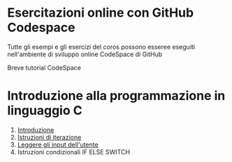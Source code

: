 # Esercitazioni online con GitHub Codespace
Tutte gli esempi e gli esercizi del coros possono esseree eseguiti nell'ambiente di sviluppo online CodeSpace di GitHub

Breve tutorial CodeSpace


# Introduzione alla programmazione in linguaggio C

1. [Introduzione](docs/00_intruduzione_linguaggio_C.md)
2. [Istruzioni di iterazione](docs/10_iterazione_in_C.md)
3. [Leggere gli input dell'utente](docs/20_lettura_input.md)
4. Istruzioni condizionali IF ELSE SWITCH
